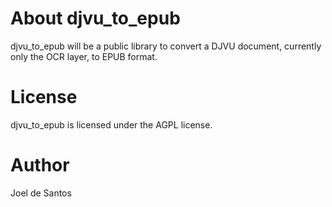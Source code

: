 About djvu_to_epub
==============

djvu_to_epub will be a public library to convert a DJVU document, currently only the OCR layer, to EPUB format.

License
=======

djvu_to_epub is licensed under the AGPL license.


Author
=======

Joel de Santos